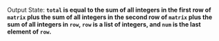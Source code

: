 Output State: **`total` is equal to the sum of all integers in the first row of `matrix` plus the sum of all integers in the second row of `matrix` plus the sum of all integers in `row`, `row` is a list of integers, and `num` is the last element of `row`.**